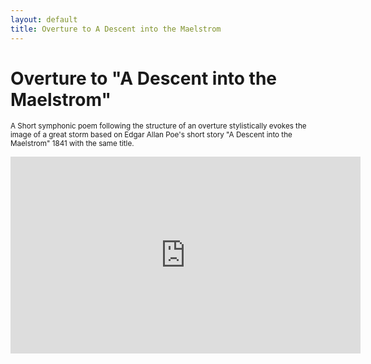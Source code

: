 ```yaml
---
layout: default
title: Overture to A Descent into the Maelstrom
---
```


# Overture to "A Descent into the Maelstrom"

<small>A Short symphonic poem following the structure of an overture stylistically evokes the image of a great storm based on Edgar Allan Poe's short story "A Descent into the Maelstrom" 1841 with the same title.</small>

<iframe width="560" height="315" src="https://www.youtube.com/embed/f24ELVADKcw" frameborder="0" allow="accelerometer; autoplay; clipboard-write; encrypted-media; gyroscope; picture-in-picture" allowfullscreen></iframe>

